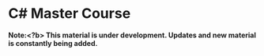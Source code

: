 # C# Master Course
<b>Note:<?b> This material is under development. Updates and new material is constantly being added.
